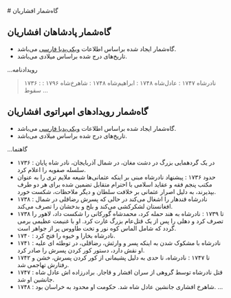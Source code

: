 # گاه‌شمار افشاریان

## گاه‌شمار پادشاهان افشاریان

- گاه‌شمار ایجاد شده براساس اطلاعات [ویکی‌پدیا فارسی](https://w.wiki/ALhg) می‌باشد.
- تاریخ‌های درج شده براساس میلادی می‌باشد.


...رویدادنامه
  > ۱۷۳۶ : نادرشاه
  > ۱۷۴۷ : عادل‌شاه
  > ۱۷۴۸ : ابراهیم‌شاه
  > ۱۷۴۸ : شاهرخ‌شاه
  > ۱۷۹۶ : سقوط
...

## گاه‌شمار رویدادهای امپراتوی افشاریان

- گاه‌شمار ایجاد شده براساس اطلاعات [ویکی‌پدیا فارسی](https://w.wiki/DGi8) می‌باشد.
- تاریخ‌های درج شده براساس میلادی می‌باشد.

...گاهنما
- ۱۷۳۶
  : در یک گردهمایی بزرگ در دشت مغان، در شمال آذربایجان، نادر شاه پایان سلسله صفویه را اعلام کرد.
- حدود ۱۷۳۶
  : پیشنهاد نادرشاه مبنی بر اینکه عثمانی‌ها شیعه ملایم تری را به عنوان مکتب پنجم فقه و عقاید اسلامی با احترام متقابل تضمین شده برای هر دو طرف بپذیرند، به دلیل اصرار عثمانی بر خلافت سلطان و دیگر ملاحظات، شکست خورد.
- ۱۷۳۸
  : نادرشاه قندهار را اشغال می‌کند در حالی که پسرش رضاقلی در شمال افغانستان لشکرکشی می‌کند و بلخ و بدخشان را تصرف می‌کند.
- ۱۷۳۸ تا ۱۷۳۹
  : نادرشاه به هند حمله کرد، محمدشاه گورکانی را شکست داد، لاهور را تصرف کرد و دهلی را پس از یک قتل‌عام بزرگ غارت کرد. او با غنیمت عظیمی برمی گردد که شامل الماس کوه نور و تخت طاووس پر از جواهر است.
- ۱۷۴۰
  : نادرشاه بخارا و خیوه را فتح کرد.
- ۱۷۴۱
  : نادرشاه با مشکوک شدن به اینکه پسر و وارثش، رضاقلی، در توطئه ای علیه او نقش دارد، دستور کور کردن پسرش را صادر کرد.
- ۱۷۴۲ تا ۱۷۴۷
  : نادرشاه، تا حدی به دلیل پشیمانی از کور کردن پسرش، خشن و رفتارش تهاجمی شد.
- ۱۷۴۷
  : قتل نادرشاه توسط گروهی از سران افشار و قاجار. برادرزاده اش عادل شاه جانشین او شد.
- ۱۷۴۸
  : شاهرخ افشاری جانشین عادل شاه شد. حکومت او محدود به خراسان بود.
...